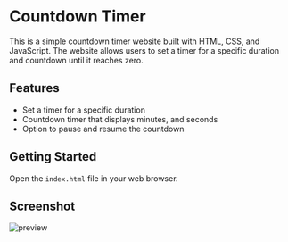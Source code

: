 # Countdown Timer

This is a simple countdown timer website built with HTML, CSS, and JavaScript. The website allows users to set a timer for a specific duration and countdown until it reaches zero.

## Features

- Set a timer for a specific duration
- Countdown timer that displays minutes, and seconds
- Option to pause and resume the countdown

## Getting Started

Open the `index.html` file in your web browser.

## Screenshot

![preview](https://i.imgur.com/1SeaIFa.png)
